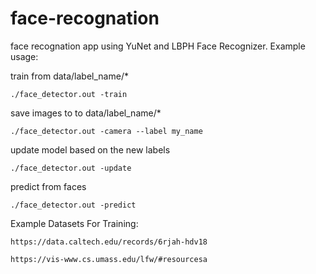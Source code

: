 # face-recognation

face recognation app using YuNet and LBPH Face Recognizer. Example usage:

train from data/label_name/*

    ./face_detector.out -train

save images to to data/label_name/*


    ./face_detector.out -camera --label my_name


update model based on the new labels

    ./face_detector.out -update

predict from faces

    ./face_detector.out -predict




Example Datasets For Training:

    https://data.caltech.edu/records/6rjah-hdv18

    https://vis-www.cs.umass.edu/lfw/#resourcesa
